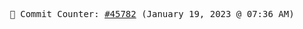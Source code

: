 <p align="center">
    <samp>
        📮 Commit Counter: <a href="https://github.com/Javascript-void0/Javascript-void0/commits/main">#45782</a> (January 19, 2023 @ 07:36 AM)
    </samp>
</p>